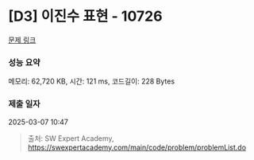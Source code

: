 # [D3] 이진수 표현 - 10726 

[문제 링크](https://swexpertacademy.com/main/code/problem/problemDetail.do?contestProbId=AXRSXf_a9qsDFAXS) 

### 성능 요약

메모리: 62,720 KB, 시간: 121 ms, 코드길이: 228 Bytes

### 제출 일자

2025-03-07 10:47



> 출처: SW Expert Academy, https://swexpertacademy.com/main/code/problem/problemList.do